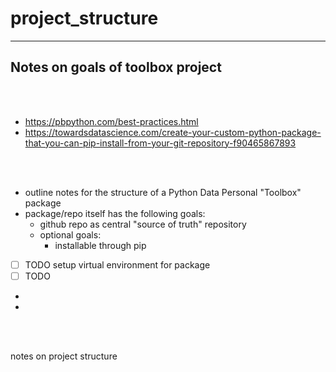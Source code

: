 # **project_structure**

---

## **Notes on goals of toolbox project**

<br><br>

- <https://pbpython.com/best-practices.html>
- <https://towardsdatascience.com/create-your-custom-python-package-that-you-can-pip-install-from-your-git-repository-f90465867893>

<br><br>

- outline notes for the structure of a Python Data Personal "Toolbox" package
- package/repo itself has the following goals:
    - github repo as central "source of truth" repository
    - optional goals:
        - installable through pip
- [ ] TODO setup virtual environment for package
- [ ] TODO
-
-

<br><br>

notes on project structure
